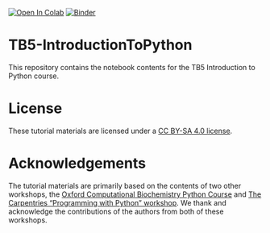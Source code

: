 [![Open In Colab](https://colab.research.google.com/assets/colab-badge.svg)](https://colab.research.google.com/github/bigginlab/TB5-IntroductionToPython/blob/main/TB5-Introduction_to_Python_Programming.ipynb)
[![Binder](https://mybinder.org/badge_logo.svg)](https://mybinder.org/v2/gh/bigginlab/TB5-IntroductionToPython/HEAD)

# TB5-IntroductionToPython

This repository contains the notebook contents for the TB5 Introduction to Python course.

# License

These tutorial materials are licensed under a [CC BY-SA 4.0 license](LICENSE.md).

# Acknowledgements

The tutorial materials are primarily based on the contents of two other workshops, the [Oxford Computational Biochemistry Python Course](https://github.com/bigginlab/OxCompBio/tree/master/tutorials/Python) and [The Carpentries “Programming with Python” workshop](https://swcarpentry.github.io/python-novice-inflammation/). We thank and acknowledge the contributions of the authors from both of these workshops.
